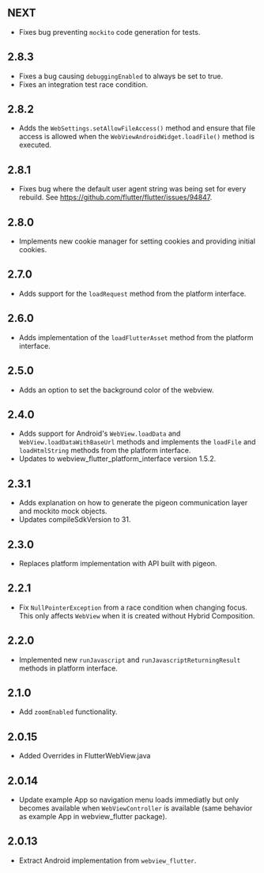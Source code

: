 ## NEXT

* Fixes bug preventing `mockito` code generation for tests.

## 2.8.3

* Fixes a bug causing `debuggingEnabled` to always be set to true.
* Fixes an integration test race condition.

## 2.8.2

* Adds the `WebSettings.setAllowFileAccess()` method and ensure that file access is allowed when the `WebViewAndroidWidget.loadFile()` method is executed.

## 2.8.1

* Fixes bug where the default user agent string was being set for every rebuild. See
  https://github.com/flutter/flutter/issues/94847.

## 2.8.0

* Implements new cookie manager for setting cookies and providing initial cookies.

## 2.7.0

* Adds support for the `loadRequest` method from the platform interface.

## 2.6.0

* Adds implementation of the `loadFlutterAsset` method from the platform interface.

## 2.5.0

* Adds an option to set the background color of the webview.

## 2.4.0

* Adds support for Android's `WebView.loadData` and `WebView.loadDataWithBaseUrl` methods and implements the `loadFile` and `loadHtmlString` methods from the platform interface.
* Updates to webview_flutter_platform_interface version 1.5.2.

## 2.3.1

* Adds explanation on how to generate the pigeon communication layer and mockito mock objects.
* Updates compileSdkVersion to 31.

## 2.3.0

* Replaces platform implementation with API built with pigeon.

## 2.2.1

* Fix `NullPointerException` from a race condition when changing focus. This only affects `WebView`
when it is created without Hybrid Composition.

## 2.2.0

* Implemented new `runJavascript` and `runJavascriptReturningResult` methods in platform interface.

## 2.1.0

* Add `zoomEnabled` functionality.

## 2.0.15

* Added Overrides in  FlutterWebView.java

## 2.0.14

* Update example App so navigation menu loads immediatly but only becomes available when `WebViewController` is available (same behavior as example App in webview_flutter package).

## 2.0.13

* Extract Android implementation from `webview_flutter`.
